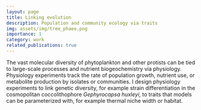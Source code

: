 ```yaml
---
layout: page
title: Linking evolution 
description: Population and community ecology via traits
img: assets/img/tree_phaeo.png
importance: 1
category: work
related_publications: true
---
```


The vast molecular diversity of phytoplankton and other protists can be tied to large-scale processes and nutrient biogeochemistry via physiology. Physiology experiments track the rate of population growth, nutrient use, or metabolite production by isolates or communities. I design physiology experiments to link genetic diversity, for example strain differentiation in the cosmopolitan coccolithophore _Gephyrocapsa huxleyi_, to traits that models can be parameterized with, for example thermal niche width or habitat.